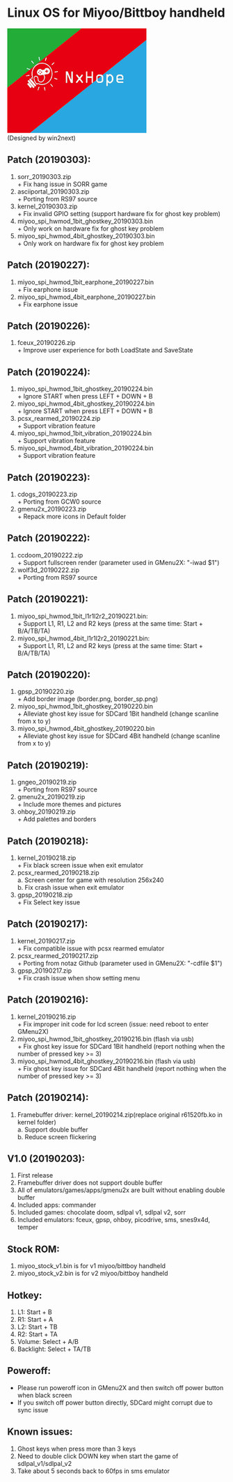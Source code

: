 # Linux OS for Miyoo/Bittboy handheld
![Alt text](miyoo.bmp)  
(Designed by win2next)
  
## Patch (20190303):
  1. sorr_20190303.zip  
    + Fix hang issue in SORR game  
  2. asciiportal_20190303.zip  
    + Porting from RS97 source  
  3. kernel_20190303.zip  
    + Fix invalid GPIO setting (support hardware fix for ghost key problem)  
  4. miyoo_spi_hwmod_1bit_ghostkey_20190303.bin  
    + Only work on hardware fix for ghost key problem  
  5. miyoo_spi_hwmod_4bit_ghostkey_20190303.bin  
    + Only work on hardware fix for ghost key problem  
  
## Patch (20190227):
  1. miyoo_spi_hwmod_1bit_earphone_20190227.bin  
    + Fix earphone issue  
  2. miyoo_spi_hwmod_4bit_earphone_20190227.bin  
    + Fix earphone issue  
  
## Patch (20190226):
  1. fceux_20190226.zip  
    + Improve user experience for both LoadState and SaveState  
  
## Patch (20190224):
  1. miyoo_spi_hwmod_1bit_ghostkey_20190224.bin  
    + Ignore START when press LEFT + DOWN + B  
  2. miyoo_spi_hwmod_4bit_ghostkey_20190224.bin  
    + Ignore START when press LEFT + DOWN + B  
  3. pcsx_rearmed_20190224.zip  
    + Support vibration feature  
  4. miyoo_spi_hwmod_1bit_vibration_20190224.bin  
    + Support vibration feature  
  5. miyoo_spi_hwmod_4bit_vibration_20190224.bin  
    + Support vibration feature  
  
## Patch (20190223):
  1. cdogs_20190223.zip  
    + Porting from GCW0 source  
  2. gmenu2x_20190223.zip  
    + Repack more icons in Default folder  
  
## Patch (20190222):
  1. ccdoom_20190222.zip  
    + Support fullscreen render (parameter used in GMenu2X: "-iwad $1")  
  2. wolf3d_20190222.zip  
    + Porting from RS97 source  
  
## Patch (20190221):
  1. miyoo_spi_hwmod_1bit_l1r1l2r2_20190221.bin:  
    + Support L1, R1, L2 and R2 keys (press at the same time: Start + B/A/TB/TA)  
  2. miyoo_spi_hwmod_4bit_l1r1l2r2_20190221.bin:  
    + Support L1, R1, L2 and R2 keys (press at the same time: Start + B/A/TB/TA)  
  
## Patch (20190220):
  1. gpsp_20190220.zip  
    + Add border image (border.png, border_sp.png)  
  2. miyoo_spi_hwmod_1bit_ghostkey_20190220.bin  
    + Alleviate ghost key issue for SDCard 1Bit handheld (change scanline from x to y)  
  3. miyoo_spi_hwmod_4bit_ghostkey_20190220.bin  
    + Alleviate ghost key issue for SDCard 4Bit handheld (change scanline from x to y)  
  
## Patch (20190219):
  1. gngeo_20190219.zip  
    + Porting from RS97 source  
  2. gmenu2x_20190219.zip  
    + Include more themes and pictures  
  3. ohboy_20190219.zip  
    + Add palettes and borders  
  
## Patch (20190218):
  1. kernel_20190218.zip  
    + Fix black screen issue when exit emulator  
  2. pcsx_rearmed_20190218.zip  
    a. Screen center for game with resolution 256x240  
    b. Fix crash issue when exit emulator  
  3. gpsp_20190218.zip  
    + Fix Select key issue  
  
## Patch (20190217):
  1. kernel_20190217.zip  
    + Fix compatible issue with pcsx rearmed emulator  
  2. pcsx_rearmed_20190217.zip  
    + Porting from notaz Github (parameter used in GMenu2X: "-cdfile $1")  
  3. gpsp_20190217.zip  
    + Fix crash issue when show setting menu  
  
## Patch (20190216):
  1. kernel_20190216.zip  
    + Fix improper init code for lcd screen (issue: need reboot to enter GMenu2X)  
  2. miyoo_spi_hwmod_1bit_ghostkey_20190216.bin (flash via usb)  
    + Fix ghost key issue for SDCard 1Bit handheld (report nothing when the number of pressed key >= 3)  
  3. miyoo_spi_hwmod_4bit_ghostkey_20190216.bin (flash via usb)  
    + Fix ghost key issue for SDCard 4Bit handheld (report nothing when the number of pressed key >= 3)  
 
## Patch (20190214):
  1. Framebuffer driver: kernel_20190214.zip(replace original r61520fb.ko in kernel folder)  
    a. Support double buffer  
    b. Reduce screen flickering  
 
## V1.0 (20190203):
  1. First release  
  2. Framebuffer driver does not support double buffer  
  3. All of emulators/games/apps/gmenu2x are built without enabling double buffer  
  4. Included apps: commander  
  5. Included games: chocolate doom, sdlpal v1, sdlpal v2, sorr  
  6. Included emulators: fceux, gpsp, ohboy, picodrive, sms, snes9x4d, temper  
 
## Stock ROM:
  1. miyoo_stock_v1.bin is for v1 miyoo/bittboy handheld  
  2. miyoo_stock_v2.bin is for v2 miyoo/bittboy handheld  
  
## Hotkey:
  1. L1: Start + B  
  2. R1: Start + A  
  3. L2: Start + TB  
  4. R2: Start + TA  
  5. Volume: Select + A/B  
  6. Backlight: Select + TA/TB  
 
## Poweroff:
  + Please run poweroff icon in GMenu2X and then switch off power button when black screen 
  + If you switch off power button directly, SDCard might corrupt due to sync issue
 
## Known issues:
  1. Ghost keys when press more than 3 keys  
  2. Need to double click DOWN key when start the game of sdlpal_v1/sdlpal_v2  
  3. Take about 5 seconds back to 60fps in sms emulator  

